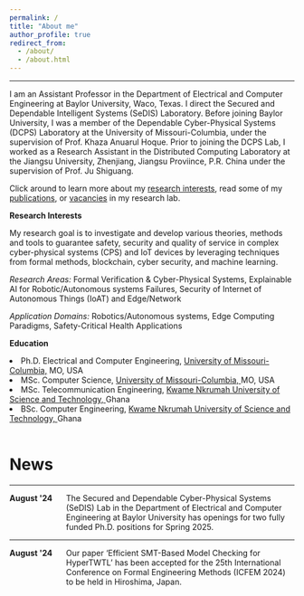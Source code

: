 ```yaml
---
permalink: /
title: "About me"
author_profile: true
redirect_from: 
  - /about/
  - /about.html
---
```

<hr>
I am an Assistant Professor in the Department of Electrical and Computer Engineering at Baylor University, Waco, Texas. I direct the Secured and Dependable Intelligent Systems (SeDIS) Laboratory. Before joining Baylor University, I was a member of the Dependable Cyber-Physical Systems (DCPS) Laboratory at the University of Missouri-Columbia, under the supervision of Prof. Khaza Anuarul Hoque. Prior to joining the DCPS Lab, I worked as a Research Assistant in the Distributed Computing Laboratory at the Jiangsu University, Zhenjiang, Jiangsu Proviince, P.R. China under the supervision of Prof. Ju Shiguang.

Click around to learn more about my <a href="https://ernestbonnah.github.io/research/">research interests</a>, read some of my <a href="https://ernestbonnah.github.io/publications/">publications</a>, or <a href="https://ernestbonnah.github.io/opening/">vacancies</a> in my research lab.

<b>Research Interests</b> 

My research goal is to investigate and develop various theories, methods and tools to guarantee safety, security and quality of service in complex cyber-physical systems (CPS) and IoT devices by leveraging techniques from formal methods, blockchain, cyber security, and machine learning.

<em>Research Areas:</em> Formal Verification & Cyber-Physical Systems, Explainable AI for Robotic/Autonomous systems Failures, Security of Internet of Autonomous Things (IoAT) and Edge/Network

<p><em>Application Domains:</em> Robotics/Autonomous systems, Edge Computing Paradigms, Safety-Critical Health Applications</p>

<b>Education</b>
<li>Ph.D. Electrical and Computer Engineering, <a href="https://missouri.edu/">University of Missouri-Columbia,</a> MO, USA</li>
<li>MSc. Computer Science, <a href="https://missouri.edu/">University of Missouri-Columbia, </a>MO, USA</li>
<li>MSc. Telecommunication Engineering, <a href="https://www.knust.edu.gh//">Kwame Nkrumah University of Science and Technology, </a>Ghana</li>
<li>BSc. Computer Engineering, <a href="https://www.knust.edu.gh//">Kwame Nkrumah University of Science and Technology, </a>Ghana</li>
<br>

<h1>News</h1>
<hr>
<div style="display: flex;">
  <div style="flex: 0 0 100px;"><strong>August '24</strong></div>
  <div>The Secured and Dependable Cyber-Physical Systems (SeDIS) Lab in the Department of Electrical and Computer Engineering at Baylor University has openings for two fully funded Ph.D. positions for Spring 2025.</div>
</div>
<hr>
<div style="display: flex;">
  <div style="flex: 0 0 100px;"><strong>August '24</strong></div>
  <div>Our paper ‘Efficient SMT-Based Model Checking for HyperTWTL’ has been accepted for the 25th International Conference on Formal Engineering Methods (ICFEM 2024) to be held in Hiroshima, Japan. </div>
</div>

